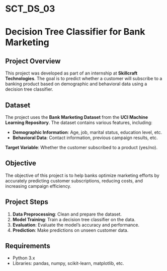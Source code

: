 # SCT_DS_03
# Decision Tree Classifier for Bank Marketing

## Project Overview

This project was developed as part of an internship at **Skillcraft Technologies**. The goal is to predict whether a customer will subscribe to a banking product based on demographic and behavioral data using a decision tree classifier.

## Dataset

The project uses the **Bank Marketing Dataset** from the **UCI Machine Learning Repository**. The dataset contains various features, including:

- **Demographic Information**: Age, job, marital status, education level, etc.
- **Behavioral Data**: Contact information, previous campaign results, etc.

**Target Variable**: Whether the customer subscribed to a product (yes/no).

## Objective

The objective of this project is to help banks optimize marketing efforts by accurately predicting customer subscriptions, reducing costs, and increasing campaign efficiency.

## Project Steps

1. **Data Preprocessing**: Clean and prepare the dataset.
2. **Model Training**: Train a decision tree classifier on the data.
3. **Evaluation**: Evaluate the model’s accuracy and performance.
4. **Prediction**: Make predictions on unseen customer data.

## Requirements

- Python 3.x
- Libraries: pandas, numpy, scikit-learn, matplotlib, etc.


